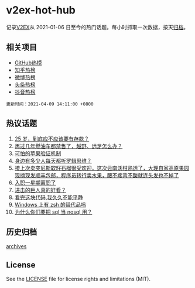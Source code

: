 # v2ex-hot-hub

 记录[V2EX](https://www.v2ex.com/)从 2021-01-06 日至今的热门话题。每小时抓取一次数据，按天[归档](archives)。
 
 ## 相关项目

- [GitHub热榜](https://github.com/snaildev/github-hot-hub)
- [知乎热榜](https://github.com/snaildev/zhihu-hot-hub)
- [微博热榜](https://github.com/snaildev/weibo-hot-hub)
- [头条热榜](https://github.com/snaildev/toutiao-hot-hub)
- [抖音热榜](https://github.com/snaildev/douyin-hot-hub)


 `更新时间：2021-04-09 14:11:00 +0800`

## 热议话题

1. [25 岁，到底应不应该要有存款？](https://www.v2ex.com/t/769087)
1. [再过几年燃油车都禁售了，越野、远足怎么办？](https://www.v2ex.com/t/769103)
1. [可怕的苹果验证机制](https://www.v2ex.com/t/769272)
1. [身边有多少人每天都听罗辑思维？](https://www.v2ex.com/t/769271)
1. [接上次卖突尼斯软籽石榴很受欢迎，这次云南沃柑熟透了，大理自家高原果园现摘现发顺丰包邮，程序员转行卖水果，腰不疼背不酸就连头发也不掉了](https://www.v2ex.com/t/769100)
1. [入职一星期离职了](https://www.v2ex.com/t/769053)
1. [进击的巨人真的好看？](https://www.v2ex.com/t/769313)
1. [看完这块代码,我久久不能平静](https://www.v2ex.com/t/769094)
1. [Windows 上有 zsh 的替代品吗](https://www.v2ex.com/t/769061)
1. [为什么你们要把 sql 当 nosql 用？](https://www.v2ex.com/t/769160)

## 历史归档

[archives](archives)

## License

See the [LICENSE](LICENSE) file for license rights and limitations (MIT).
